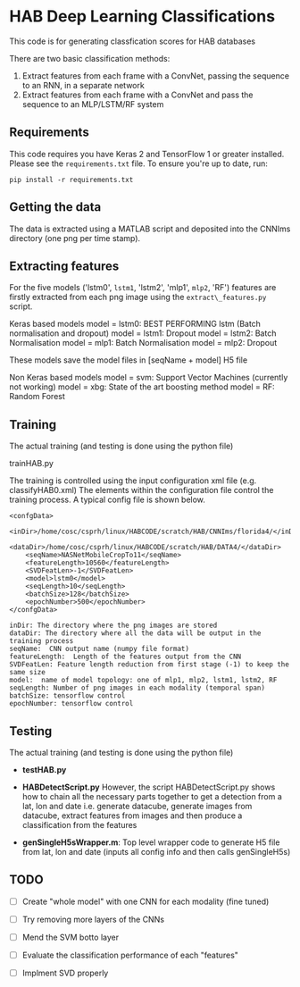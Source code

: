 # HAB Deep Learning Classifications

This code is for generating classfication scores for HAB databases

There are two basic classification methods:

1. Extract features from each frame with a ConvNet, passing the sequence to an RNN, in a separate network
2. Extract features from each frame with a ConvNet and pass the sequence to an MLP/LSTM/RF system

## Requirements

This code requires you have Keras 2 and TensorFlow 1 or greater installed. Please see the `requirements.txt` file. To ensure you're up to date, run:

`pip install -r requirements.txt`

## Getting the data

The data is extracted using a MATLAB script and deposited into the CNNIms
directory (one png per time stamp).

## Extracting features

For the five models ('lstm0', `lstm1`, 'lstm2', 'mlp1', `mlp2`, 'RF') features are firstly extracted from each png image using the 
`extract\_features.py` script. 

Keras based models
model = lstm0: BEST PERFORMING lstm (Batch normalisation and dropout)
model = lstm1: Dropout
model = lstm2: Batch Normalisation
model = mlp1:  Batch Normalisation
model = mlp2:  Dropout

These models save the model files in [seqName + model] H5 file

Non Keras based models
model = svm: Support Vector Machines (currently not working)
model = xbg: State of the art boosting method
model = RF:  Random Forest


## Training

The actual training (and testing is done using the python file)

trainHAB.py

The training is controlled using the input configuration xml file (e.g. classifyHAB0.xml)
The elements within the configuration file control the training process.  A typical config file is shown below.


```
<confgData>
	<inDir>/home/cosc/csprh/linux/HABCODE/scratch/HAB/CNNIms/florida4/</inDir>
	<dataDir>/home/cosc/csprh/linux/HABCODE/scratch/HAB/DATA4/</dataDir>
	<seqName>NASNetMobileCropTo11</seqName>
	<featureLength>10560</featureLength>
	<SVDFeatLen>-1</SVDFeatLen>
	<model>lstm0</model>
	<seqLength>10</seqLength>
	<batchSize>128</batchSize>
	<epochNumber>500</epochNumber>
</confgData>
```

```
inDir: The directory where the png images are stored
dataDir: The directory where all the data will be output in the training process
seqName:  CNN output name (numpy file format)
featureLength:  Length of the features output from the CNN
SVDFeatLen: Feature length reduction from first stage (-1) to keep the same size
model:  name of model topology: one of mlp1, mlp2, lstm1, lstm2, RF
seqLength: Number of png images in each modality (temporal span)
batchSize: tensorflow control
epochNumber: tensorflow control
```

## Testing

The actual training (and testing is done using the python file)

* **testHAB.py**

* **HABDetectScript.py**   However, the script HABDetectScript.py shows how to chain all the necessary
parts together to get a detection from a lat, lon and date 
i.e. generate datacube, generate images from datacube, extract
features from images and then produce a classification from the features


* **genSingleH5sWrapper.m**: Top level wrapper code to generate H5 file from 
lat, lon and date (inputs all config info and then calls genSingleH5s)


## TODO

- [ ] Create "whole model" with one CNN for each modality (fine tuned)
- [ ] Try removing more layers of the CNNs
- [ ] Mend the SVM botto layer
- [ ] Evaluate the classification performance of each "features"
- [ ] Implment SVD properly

